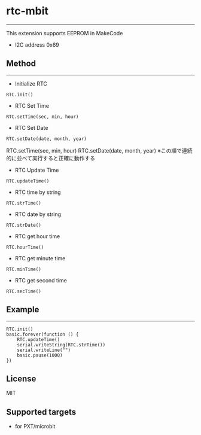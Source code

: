 # rtc-mbit
---
This extension supports EEPROM in MakeCode

* I2C address 0x69

## Method
---
* Initialize RTC
```
RTC.init()
```

* RTC Set Time
```
RTC.setTime(sec, min, hour)
```

* RTC Set Date
```
RTC.setDate(date, month, year)
```
RTC.setTime(sec, min, hour)
RTC.setDate(date, month, year)
※この順で連続的に並べて実行すると正確に動作する

* RTC Update Time
```
RTC.updateTime()
```

* RTC time by string
```
RTC.strTime()
```

* RTC date by string
```
RTC.strDate()
```

* RTC get hour time
```
RTC.hourTime()
```

* RTC get minute time
```
RTC.minTime()
```

* RTC get second time
```
RTC.secTime()
```

## Example
---
```
RTC.init()
basic.forever(function () {
    RTC.updateTime()
    serial.writeString(RTC.strTime())
    serial.writeLine("")
    basic.pause(1000)
})
```

## License
MIT

## Supported targets

* for PXT/microbit

